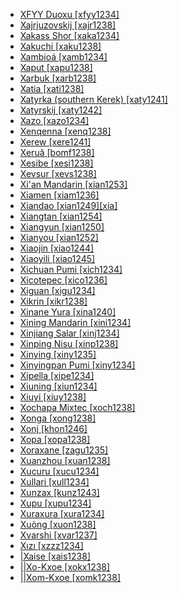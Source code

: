 - [XFYY Duoxu [xfyy1234]](tree/sino1245/burm1265/naqi1236/ersu1242/tosu1234/xfyy1234/md.ini)
- [Xajrjuzovskij [xajr1238]](tree/chuk1271/kamc1243/itel1242/xajr1238/md.ini)
- [Xakass Shor [xaka1234]](tree/turk1311/comm1245/sout2693/yeni1256/yeni1251/khak1248/xaka1234/md.ini)
- [Xakuchi [xaku1238]](tree/abkh1242/circ1239/adyg1241/xaku1238/md.ini)
- [Xambioá [xamb1234]](tree/nucl1710/kara1500/xamb1234/md.ini)
- [Xaput [xapu1238]](tree/nakh1245/dagh1238/lezg1248/nucl1321/sout2753/kryt1240/hapu1234/xapu1238/md.ini)
- [Xarbuk [xarb1238]](tree/nakh1245/dagh1238/darg1242/darg1241/nort3280/muir1238/xarb1238/md.ini)
- [Xatia [xati1238]](tree/tuuu1241/huaa1247/lowe1407/xati1238/md.ini)
- [Xatyrka (southern Kerek) [xaty1241]](tree/chuk1271/chuk1272/rkor1234/jkor1234/kere1280/xaty1241/md.ini)
- [Xatyrskij [xaty1242]](tree/chuk1271/chuk1272/rkor1234/chuk1273/xaty1242/md.ini)
- [Xazo [xazo1234]](tree/afro1255/cush1243/east2699/lowl1267/saho1245/saho1246/sout3314/xazo1234/md.ini)
- [Xenqenna [xenq1238]](tree/mand1469/west2780/samo1308/soni1257/soni1258/soni1259/xenq1238/md.ini)
- [Xerew [xere1241]](tree/cari1283/paru1239/waiw1245/hixk1239/xere1241/md.ini)
- [Xeruã [bomf1238]](tree/araw1282/madi1262/madi1263/deni1241/mamo1239/bomf1238/md.ini)
- [Xesibe [xesi1238]](tree/atla1278/volt1241/benu1247/bant1294/sout3152/narr1281/east2731/sout3387/nucl1826/dims1234/ngun1280/ngun1276/nucl1827/ngun1267/xhos1239/xesi1238/md.ini)
- [Xevsur [xevs1238]](tree/kart1248/geor1252/geor1253/nucl1302/nort3382/xevs1238/md.ini)
- [Xi'an Mandarin [xian1253]](tree/sino1245/sini1245/clas1255/midd1354/nort3155/mand1471/mand1415/huab1238/xian1253/md.ini)
- [Xiamen [xiam1236]](tree/sino1245/sini1245/minn1248/coas1318/minn1241/hokk1242/xiam1236/md.ini)
- [Xiandao [xian1249][xia]](tree/sino1245/burm1265/lolo1265/burm1266/sout3159/acha1252/acha1249/xian1249/md.ini)
- [Xiangtan [xian1254]](tree/sino1245/sini1245/clas1255/midd1354/xian1251/luos1238/xian1254/md.ini)
- [Xiangyun [xian1250]](tree/sino1245/macr1275/baic1239/sout3254/sout2730/xian1250/md.ini)
- [Xianyou [xian1252]](tree/sino1245/sini1245/minn1248/coas1318/puxi1243/xian1252/md.ini)
- [Xiaojin [xiao1244]](tree/sino1245/burm1265/naqi1236/qian1263/rgya1241/core1262/situ1238/xiao1244/md.ini)
- [Xiaoyili [xiao1245]](tree/sino1245/burm1265/naqi1236/qian1263/rgya1241/west2973/guan1266/xiao1245/md.ini)
- [Xichuan Pumi [xich1234]](tree/sino1245/burm1265/naqi1236/qian1263/pumi1242/sout2729/cent2357/xich1234/md.ini)
- [Xicotepec [xico1236]](tree/toto1251/toto1252/cent1397/nort3265/xico1235/xico1236/md.ini)
- [Xiguan [xigu1234]](tree/sino1245/sini1245/clas1255/midd1354/yuep1234/yuec1235/yueh1236/cant1236/xigu1234/md.ini)
- [Xikrin [xikr1238]](tree/nucl1710/jeee1236/cerr1237/jese1235/core1264/kaya1330/xikr1238/md.ini)
- [Xinane Yura [xina1240]](tree/pano1259/pano1256/main1279/pano1257/head1239/yami1255/yami1256/xina1240/md.ini)
- [Xining Mandarin [xini1234]](tree/sino1245/sini1245/clas1255/midd1354/nort3155/mand1471/mand1415/huab1238/xini1234/md.ini)
- [Xinjiang Salar [xinj1234]](tree/turk1311/comm1245/oghu1243/sala1264/xinj1234/md.ini)
- [Xinping Nisu [xinp1238]](tree/sino1245/burm1265/lolo1265/lolo1267/nili1235/sout3212/niso1234/nisu1237/nisu1238/nucl1833/nort2717/nort2718/xinp1238/md.ini)
- [Xinying [xiny1235]](tree/taik1256/kamt1241/daic1238/beic1239/ling1270/ling1262/xiny1235/md.ini)
- [Xinyingpan Pumi [xiny1234]](tree/sino1245/burm1265/naqi1236/qian1263/pumi1242/sout2729/cent2357/xiny1234/md.ini)
- [Xipella [xipe1234]](tree/indo1319/clas1257/ital1284/lati1262/lati1263/impe1234/roma1334/ital1285/west2813/shif1234/sout3183/stan1289/cata1289/nons1235/xipe1234/md.ini)
- [Xiuning [xiun1234]](tree/sino1245/sini1245/clas1255/midd1354/wuhu1234/huiz1242/xiuy1238/xiun1234/md.ini)
- [Xiuyi [xiuy1238]](tree/sino1245/sini1245/clas1255/midd1354/wuhu1234/huiz1242/xiuy1238/md.ini)
- [Xochapa Mixtec [xoch1238]](tree/otom1299/east2557/amuz1253/mixt1422/mixt1423/mixt1427/guer1245/nucl1835/alco1235/xoch1238/md.ini)
- [Xonga [xong1238]](tree/atla1278/volt1241/benu1247/bant1294/sout3152/narr1281/east2731/sout3387/nucl1826/dims1234/ngun1280/tson1250/tswa1254/tson1251/tson1249/xong1238/md.ini)
- [Xonj [khon1246]](tree/indo1319/clas1257/indo1320/iran1269/sout3157/midd1352/mode1259/lari1253/khon1246/md.ini)
- [Xopa [xopa1238]](tree/kart1248/geor1252/zann1245/lazz1240/sena1260/xopa1238/md.ini)
- [Xoraxane [zagu1235]](tree/indo1319/clas1257/indo1320/indo1321/midd1375/cont1248/midl1245/shau1239/indo1322/roma1329/vlax1238/sout2658/dzam1241/zagu1235/md.ini)
- [Xuanzhou [xuan1238]](tree/sino1245/sini1245/clas1255/midd1354/wuhu1234/wuch1236/xuan1238/md.ini)
- [Xucuru [xucu1234]](tree/xuku1239/xucu1234/md.ini)
- [Xullari [xull1234]](tree/indo1319/clas1257/indo1320/iran1269/sout3157/midd1352/mode1259/sout2645/xull1234/md.ini)
- [Xunzax [kunz1243]](tree/nakh1245/dagh1238/avar1255/avar1256/kunz1243/md.ini)
- [Xupu [xupu1234]](tree/sino1245/sini1245/clas1255/midd1354/xian1251/chen1268/xupu1234/md.ini)
- [Xuraxura [xura1234]](tree/guah1252/nucl1828/guah1253/guah1254/guah1255/xura1234/md.ini)
- [Xuòng [xuon1238]](tree/taik1256/kamt1241/daic1238/daic1237/cent2251/deba1238/nung1283/xuon1238/md.ini)
- [Xvarshi [xvar1237]](tree/nakh1245/dagh1238/avar1255/tsez1239/west2429/khva1239/xvar1237/md.ini)
- [Xızı [xzzz1234]](tree/indo1319/clas1257/indo1320/iran1269/sout3157/midd1352/mode1259/fars1254/cauc1242/musl1236/xzzz1234/md.ini)
- [|Xaise [xais1238]](tree/khoe1240/khoe1241/nonk1236/ostk1235/shua1254/xais1238/md.ini)
- [||Xo-Kxoe [xokx1238]](tree/khoe1240/khoe1241/nonk1236/west2506/kxoe1242/kxoe1243/xokx1238/md.ini)
- [||Xom-Kxoe [xomk1238]](tree/khoe1240/khoe1241/nonk1236/west2506/kxoe1242/kxoe1243/xomk1238/md.ini)
